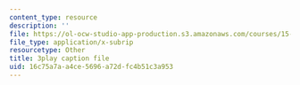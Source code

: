 ```yaml
---
content_type: resource
description: ''
file: https://ol-ocw-studio-app-production.s3.amazonaws.com/courses/15-071-the-analytics-edge-spring-2017/16c75a7aa4ce5696a72dfc4b51c3a953_Cfx7hyAoGL4.vtt
file_type: application/x-subrip
resourcetype: Other
title: 3play caption file
uid: 16c75a7a-a4ce-5696-a72d-fc4b51c3a953
---
```

